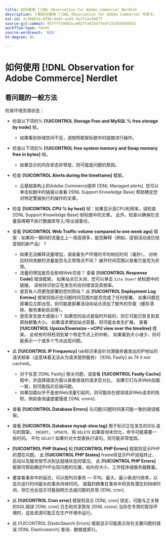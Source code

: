 ```yaml
---
title: 如何使用 [!DNL Observation for Adobe Commerce] Nerdlet
description: 了解如何使用 [!DNL Observation for Adobe Commerce] 书呆子。
exl-id: 3c368814-0786-4e8f-ac81-9a77cec94677
source-git-commit: 95ffff39d82cc9027fa633dffedf15193040802d
workflow-type: tm+mt
source-wordcount: '626'
ht-degree: 0%

---
```


# 如何使用 [!DNL Observation for Adobe Commerce] Nerdlet

## 看问题的一般方法

检查环境资源状态：

* 检查以下项的% **[!UICONTROL Storage Free and MySQL % free storage by node]** 帧。

   * 如果看到存储空间不足，请按照框架标题中的链接进行操作。

* 检查以下项的% **[!UICONTROL free system memory and Swap memory free in bytes]** 帧。

   * 如果显示的内存状态非常低，则可能是问题的原因。

* 检查 **[!UICONTROL Alerts during the timeframe]** 框架。

   * 云基础架构上的Adobe Commerce提供 [!DNL Managed alerts]. 您可以单击标题中的链接以查看 [!DNL Support Knowledge Base] 帮助确定您对特定警报执行的操作的文章。

* 检查 **[!UICONTROL CPU % by host]** 帧：如果显示高CPU利用率，请检查 [!DNL Support Knowledge Base] 帧标题中的文章。 此外，检查以确保在流量高峰期不执行数据库导入/导出或备份。

* 查看 **[!UICONTROL Web Traffic volume compared to one week ago]** 框架：如果同一期间的流量比上一周高得多，能否解释（例如，促销活动或已经营销的新产品）？
   * 如果无法解释流量增加，请查看生产环境的平均响应时间（毫秒）。 对响应时间贡献的流量是否与正常情况不同？ 展开时间范围以查看它是否为异常。
   * 流量的增加是否会影响Web交易？ 查看 **[!UICONTROL Response Code]** 错误框架。 如果站点已关闭，您可以单击 `Site Down?` 帧标题中的链接。 该帧将识别正在发生的任何错误及其频率。
   * 是否有人将更改部署到您的网站？ 此 **[!UICONTROL Deployment Log Entries]** 框架将指示在问题时间范围内是否完成了任何部署。 如果问题在部署后立即出现，则可能是部署活动向站点添加了额外的负载（缓存清除、服务重新启动等）。
   * 是否发生放大或缩小？ 如果您的站点是临时升级的，则它可能已恢复到其原始群集大小。 如果请求增加站点容量，则可能会发生扩展。 查看 **[!UICONTROL Upsize/Downsize – vCPU view over the timeline]** 框架。 此帧有时将检测到某个特定节点上的中断。 如果看到大小减少，则可能表示一个或多个节点出现问题。

* 此 **[!UICONTROL IP Frequency]** tab标识来自针对源服务器发出的IP地址的请求频率（这意味着无法从为请求提供服务） [!DNL Fastly] as 74 it not cached)。

   * 对于任意 [!DNL Fastly] 相关问题，请查看 **[!UICONTROL Fastly Cache]** 框中，并选择错误方面以查看错误的请求百分比。 如果它们与非Web加载一致，则可能指示后端问题。
   * 如果加载似乎不是由Web流量引起的，则可能存在错误或非Web请求的栈积，例如查询速度缓慢或 [!DNL crons].

* 查看 **[!UICONTROL Database Errors]** 与问题/问题时间表可能一致的错误框架。
* 查看 **[!UICONTROL Database mysql-slow.log]** 用于标识正在发生的SQL语句的框架。 `INSERT`， `UPDATE`、和 `DELETE` 如果查询未优化，命令可能需要一些时间。 平均 `SELECT` 如果针对大型表执行语句，则可能非常低效。
* **[!UICONTROL PHP States]** 和 **[!UICONTROL PHP Errors]** 框架将显示PHP的潜在问题。 此 **[!UICONTROL PHP States]** frame将显示PHP进程终止、启动以及服务按节点到达就绪状态的情况。 此 **[!UICONTROL PHP Errors]** 框架可帮助确定PHP出现问题的位置，如内存大小、工作程序或服务器数量。
* 要查看事务中的延迟，可以按列对事务 — 平均、最大、最小表进行排序，以显示运行时间最长的事务持续时间。 超载的群集在事务中将具有潜在的持续时间，但它也会显示可能指明方法或问题的异常 [!DNL cron].
* 此 **[!UICONTROL Cron error]** 框架将显示 [!DNL cron] 锁定，可能与之关联的SQL错误 [!DNL cron] 日志和共享暂存 [!DNL crons] 当存在专用的暂存环境时，这些资源可能正在生产环境中运行。
* 此 [!UICONTROL ElasticSearch Errors] 框架显示可能表示存在主要问题的错误 [!DNL Elasticsearch] 查询、数据或索引。
